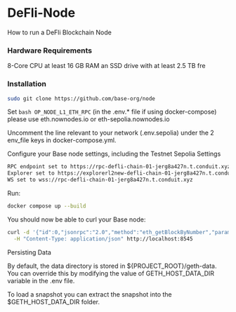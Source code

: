 # DeFli-Node
How to run a DeFli Blockchain Node 

### Hardware Requirements  

8-Core CPU
at least 16 GB RAM
an SSD drive with at least 2.5 TB fre 

### Installation

```bash
sudo git clone https://github.com/base-org/node
```
Set ```bash OP_NODE_L1_ETH_RPC``` (in the .env.* file if using docker-compose) please use eth.nownodes.io or eth-sepolia.nownodes.io

Uncomment the line relevant to your network (.env.sepolia) under the 2 env_file keys in docker-compose.yml. 

Configure your Base node settings, including the Testnet Sepolia Settings

```bash
RPC endpoint set to https://rpc-defli-chain-01-jerg8a427n.t.conduit.xyz, 
Explorer set to https://explorerl2new-defli-chain-01-jerg8a427n.t.conduit.xyz 
WS set to wss://rpc-defli-chain-01-jerg8a427n.t.conduit.xyz
```


Run: 

```bash
docker compose up --build
```

You should now be able to curl your Base node: 

```bash
curl -d '{"id":0,"jsonrpc":"2.0","method":"eth_getBlockByNumber","params":["latest",false]}' \
  -H "Content-Type: application/json" http://localhost:8545
```

Persisting Data

By default, the data directory is stored in ${PROJECT_ROOT}/geth-data. You can override this by modifying the value of GETH_HOST_DATA_DIR variable in the .env file.

To load a snapshot you can extract the snapshot into the $GETH_HOST_DATA_DIR folder.







